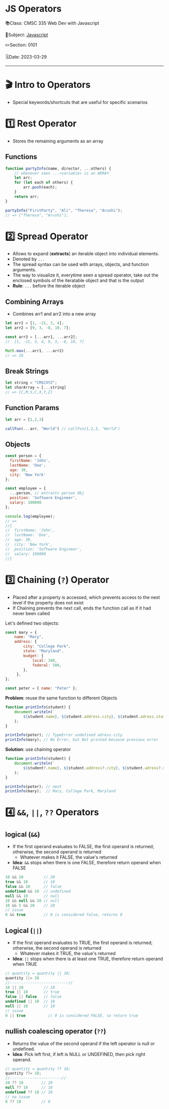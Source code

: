 # JS Operators

📚Class: CMSC 335 Web Dev with Javascript

📘Subject: <a href="https://github.com/lamula21/cheat-sheets/blob/main/Javascript">Javascript</a>

✏️Section: 0101

🗓️Date: 2023-03-29

---

# 🎬 Intro to Operators
- Special keywords/shortcuts that are useful for specific scenarios 

# 1️⃣ Rest Operator
- Stores the remaining arguments as an array

## Functions
```js
function partyInfo(name, director, ...others) {
	// whenever seen ...<variable> is an ARRAY
	let arr;
	for (let each of others) {
		arr.push(each);
	}
	return arr;
}

partyInfo("FirstParty", "Ali", "Theresa", "Arushi");
// => ["Theresa", "Arushi"];
```

# 2️⃣ Spread Operator
- Allows to expand (**extracts**) an iterable object into individual elements. 
- Denoted by `...` 
- The spread syntax can be used with arrays, objects, and function arguments.
- The way to visualize it, everytime seen a spread operator, take out the enclosed symbols of the iteratable object and that is the output
- **Rule**: `...` before the iterable object

## Combining Arrays
- Combines arr1 and arr2 into a new array
```js
let arr1 = [1, -21, 3, 4];
let arr2 = [9, 3, -8, 10, 7];

const arr3 = [...arr1, ...arr2]; 
//  [1, -21, 3, 4, 9, 3, -8, 10, 7]

Math.max(...arr1, ...arr2)
// => 10
```

## Break Strings
```js
let string = "CMSCXYZ";
let charArray = [...string]
// => [C,M,S,C,X,Y,Z]
```

## Function Params
```js
let arr = [1,2,3]

callFun(...arr, "World") // callFun(1,2,3, "World")
```

## Objects
```js
const person = {
  firstName: 'John',
  lastName: 'Doe',
  age: 30,
  city: 'New York'
};

const employee = {
  ...person, // extracts person Obj
  position: 'Software Engineer',
  salary: 100000
};

console.log(employee);
// => 
//{
//  firstName: 'John',
//  lastName: 'Doe',
//  age: 30,
//  city: 'New York',
//  position: 'Software Engineer',
//  salary: 100000
//}
```


# 3️⃣ Chaining (`?`) Operator
- Placed after a property is accessed, which prevents access to the next level if the property does not exist
- If Chaining prevents the next call, ends the function call as if it had never been called

Let's defined two objects:
```js
const mary = {
    name: "Mary",
    address: {
        city: "College Park",
        state: "Maryland",
        budget: {
            local: 340,
            federal: 500,
        },
     },
};

const peter = { name: "Peter" };
```


**Problem**: reuse the same function to different Objects
```js
function printInfo(student) {
    document.writeln(`
        ${student.name}, ${student.address.city}, ${student.adress.state}`
    );
}

printInfo(peter); // TypeError undefined adress.city
printInfo(mary); // No Error, but Not printed because previous error
```


**Solution**: use chaining operator
```js
function printInfo(student) {
    document.writeln(`
        ${student?.name}, ${student.address?.city}, ${student.adress?.state}`
    );
}

printInfo(peter); // next
printInfo(mary);  // Mary, College Park, Maryland
```


# 4️⃣ `&&`, `||`, `??` Operators

## **logical (`&&`)** 
- If the first operand evaluates to FALSE, the first operand is returned; otherwise, the second operand is returned
	- Whatever makes it FALSE, the value's returned
- **Idea**: `&&` stops when there is one FALSE, therefore return operand when FALSE
```js
10 && 20         // 20  
true && 10       // 10  
false && 10      // false  
undefined && 10  // undefined  
null && 10       // null
10 && null && 20 // null
10 && 5 && 20    // 20
// issue
0 && true        // 0 is considered false, returns 0
```

## **Logical (`||`)** 
- If the first operand evaluates to TRUE, the first operand is returned; otherwise, the second operand is returned
	- Whatever makes it TRUE, the value's returned
- **Idea**: `||` stops when there is at least one TRUE, therefore return operand when TRUE
```js
// quantity = quantity || 20;
quantity ||= 20
//--------------------------//
10 || 20         // 10  
true || 10       // true  
false || false   // false
undefined || 10  // 10  
null || 10       // 10
// issue
0 || true          // 0 is considered FALSE, so return true
```


## **nullish coalescing operator (`??`)**
- Returns the value of the second operand if the left operator is null or undefined. 
- **Idea**: Pick left first, if left is NULL or UNDEFINED, then pick right operand.
```js
// quantity = quantity ?? 18;
quantity ??= 18;
//-----------------------//
20 ?? 18        // 20
null ?? 18      // 18
undefined ?? 18 // 18
// no issue
0 ?? 18         // 0 
```

